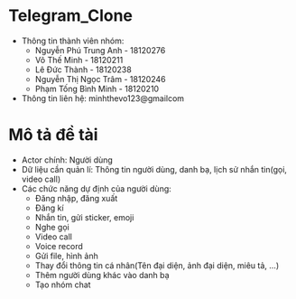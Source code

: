 # Telegram_Clone

- Thông tin thành viên nhóm:  
  - Nguyễn Phú Trung Anh - 18120276  
  - Võ Thế Minh - 18120211  
  - Lê Đức Thành - 18120238  
  - Nguyễn Thị Ngọc Trâm - 18120246  
  - Phạm Tống Bình Minh - 18120210  
- Thông tin liên hệ: minhthevo123@gmailcom

# Mô tả đề tài
- Actor chính: Người dùng
- Dữ liệu cần quản lí: Thông tin người dùng, danh bạ, lịch sử nhắn tin(gọi, video call)
- Các chức năng dự định của người dùng:
    - Đăng nhập, đăng xuất
    - Đăng kí
    - Nhắn tin, gửi sticker, emoji
    - Nghe gọi
    - Video call
    - Voice record
    - Gửi file, hình ảnh
    - Thay đổi thông tin cá nhân(Tên đại diện, ảnh đại diện, miêu tả, ...)
    - Thêm người dùng khác vào danh bạ
    - Tạo nhóm chat
